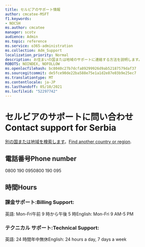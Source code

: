 ```yaml
---
title: セルビアのサポート情報
author: cmcatee-MSFT
f1.keywords:
- NOCSH
ms.author: cmcatee
manager: scotv
audience: Admin
ms.topic: reference
ms.service: o365-administration
ms.collection: Adm_Support
localization_priority: Normal
description: お住まいの国または地域のサポートに連絡する方法を説明します。
ROBOTS: NOINDEX, NOFOLLOW
ms.openlocfilehash: bc8040c27b7dcfa89299926d9ab52187579daf37
ms.sourcegitcommit: de5fce90de22ba588e75e1a1d2e87e03b9e25ec7
ms.translationtype: MT
ms.contentlocale: ja-JP
ms.lasthandoff: 05/10/2021
ms.locfileid: "52297742"
---
```

# <a name="contact-support-for-serbia"></a><span data-ttu-id="5832b-103">セルビアのサポートに問い合わせ</span><span class="sxs-lookup"><span data-stu-id="5832b-103">Contact support for Serbia</span></span>

<span data-ttu-id="5832b-104">[別の国または地域を検索します](../../business-video/get-help-support.md)。</span><span class="sxs-lookup"><span data-stu-id="5832b-104">[Find another country or region](../../business-video/get-help-support.md).</span></span>

## <a name="phone-number"></a><span data-ttu-id="5832b-105">電話番号</span><span class="sxs-lookup"><span data-stu-id="5832b-105">Phone number</span></span>
<span data-ttu-id="5832b-106">0800 190 095</span><span class="sxs-lookup"><span data-stu-id="5832b-106">0800 190 095</span></span>

## <a name="hours"></a><span data-ttu-id="5832b-107">時間</span><span class="sxs-lookup"><span data-stu-id="5832b-107">Hours</span></span>
### <a name="billing-support"></a><span data-ttu-id="5832b-108">課金サポート:</span><span class="sxs-lookup"><span data-stu-id="5832b-108">Billing Support:</span></span>

<span data-ttu-id="5832b-109">英語: Mon-Fri午前 9 時から午後 5 時</span><span class="sxs-lookup"><span data-stu-id="5832b-109">English: Mon-Fri 9 AM-5 PM</span></span>

### <a name="technical-support"></a><span data-ttu-id="5832b-110">テクニカル サポート:</span><span class="sxs-lookup"><span data-stu-id="5832b-110">Technical Support:</span></span>

<span data-ttu-id="5832b-111">英語: 24 時間年中無休</span><span class="sxs-lookup"><span data-stu-id="5832b-111">English: 24 hours a day, 7 days a week</span></span>
